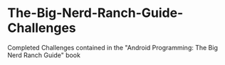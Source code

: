 # The-Big-Nerd-Ranch-Guide-Challenges
Completed Challenges contained in the "Android Programming: The Big Nerd Ranch Guide" book
